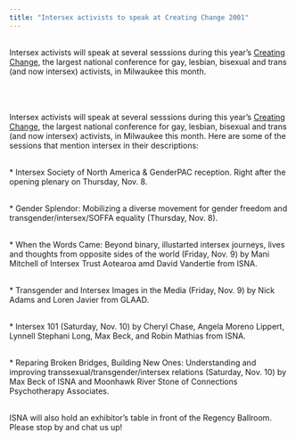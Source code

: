 ```yaml
---
title: "Intersex activists to speak at Creating Change 2001"
---
```


<br>Intersex activists will speak at several sesssions during this year&#8217;s [Creating Change][1], the largest national conference for gay, lesbian, bisexual and trans (and now intersex) activists, in Milwaukee this month.<br><br><br>

<br>Intersex activists will speak at several sesssions during this year&#8217;s [Creating Change][1], the largest national conference for gay, lesbian, bisexual and trans (and now intersex) activists, in Milwaukee this month. Here are some of the sessions that mention intersex in their descriptions:<br>

<br>* Intersex Society of North America & GenderPAC reception. Right after the opening plenary on Thursday, Nov. 8.<br>

<br>* Gender Splendor: Mobilizing a diverse movement for gender freedom and transgender/intersex/SOFFA equality (Thursday, Nov. 8).<br>

<br>* When the Words Came: Beyond binary, illustarted intersex journeys, lives and thoughts from opposite sides of the world (Friday, Nov. 9) by Mani Mitchell of Intersex Trust Aotearoa amd David Vandertie from <span class="caps">ISNA</span>.<br>

<br>* Transgender and Intersex Images in the Media (Friday, Nov. 9) by Nick Adams and Loren Javier from <span class="caps">GLAAD</span>.<br>

<br>* Intersex 101 (Saturday, Nov. 10) by Cheryl Chase, Angela Moreno Lippert, Lynnell Stephani Long, Max Beck, and Robin Mathias from <span class="caps">ISNA</span>.<br>

<br>* Reparing Broken Bridges, Building New Ones: Understanding and improving transsexual/transgender/intersex relations (Saturday, Nov. 10) by Max Beck of <span class="caps">ISNA</span> and Moonhawk River Stone of Connections Psychotherapy Associates.<br>

<br>ISNA will also hold an exhibitor&#8217;s table in front of the Regency Ballroom. Please stop by and chat us up!<br><br>

 [1]: http://www.ngltf.org/cc/